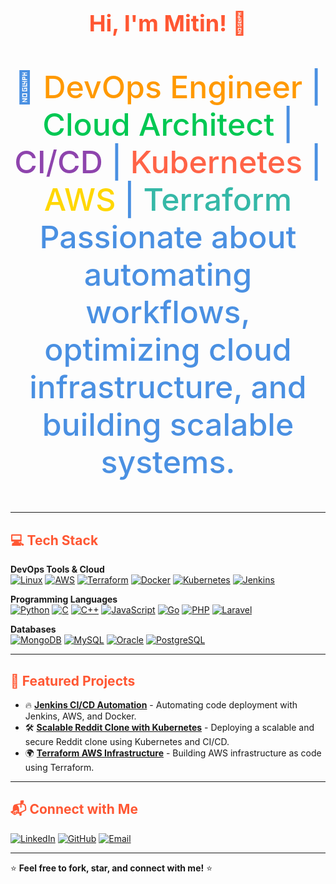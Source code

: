 <!-- Introduction -->
<h1 align="center" style="color: #FF5733; font-size: 36px; font-weight: bold;">
  Hi, I'm Mitin! 👋
</h1>

<p align="center" style="font-size: 50px; font-weight: 500; color: #4A90E2;">
  🚀 <span style="color: #FF9900;">DevOps Engineer</span> | <span style="color: #00C853;">Cloud Architect</span> | <span style="color: #8E44AD;">CI/CD</span> | <span style="color: #FF6347;">Kubernetes</span> | <span style="color: #FFD700;">AWS</span> | <span style="color: #35B8A7;">Terraform</span><br>
  Passionate about automating workflows, optimizing cloud infrastructure, and building scalable systems.
</p>

---

<!-- Tech Stack -->
<!-- Tech Stack -->
<h2 style="color: #FF5733;">💻 Tech Stack</h2>

<p>
  <strong>DevOps Tools & Cloud</strong><br>
  <a href="https://www.linux.org/" target="_blank"><img src="https://img.shields.io/badge/Linux-%23FCC624.svg?style=for-the-badge&logo=linux&logoColor=black" alt="Linux"></a>
  <a href="https://aws.amazon.com/" target="_blank"><img src="https://img.shields.io/badge/AWS-%23FF9900.svg?style=for-the-badge&logo=amazon-aws&logoColor=white" alt="AWS"></a>
  <a href="https://www.terraform.io/" target="_blank"><img src="https://img.shields.io/badge/Terraform-%235835CC.svg?style=for-the-badge&logo=terraform&logoColor=white" alt="Terraform"></a>
  <a href="https://www.docker.com/" target="_blank"><img src="https://img.shields.io/badge/Docker-%232496ED.svg?style=for-the-badge&logo=docker&logoColor=white" alt="Docker"></a>
  <a href="https://kubernetes.io/" target="_blank"><img src="https://img.shields.io/badge/Kubernetes-%23326CE5.svg?style=for-the-badge&logo=kubernetes&logoColor=white" alt="Kubernetes"></a>
  <a href="https://www.jenkins.io/" target="_blank"><img src="https://img.shields.io/badge/Jenkins-%23D24939.svg?style=for-the-badge&logo=jenkins&logoColor=white" alt="Jenkins"></a>
</p>

<p>
  <strong>Programming Languages</strong><br>
  <a href="https://www.python.org/" target="_blank"><img src="https://img.shields.io/badge/Python-%233776AB.svg?style=for-the-badge&logo=python&logoColor=white" alt="Python"></a>
  <a href="https://en.wikipedia.org/wiki/C_(programming_language)" target="_blank"><img src="https://img.shields.io/badge/C-%2320934E.svg?style=for-the-badge&logo=c&logoColor=white" alt="C"></a>
  <a href="https://isocpp.org/" target="_blank"><img src="https://img.shields.io/badge/C%2B%2B-%2300599C.svg?style=for-the-badge&logo=c%2B%2B&logoColor=white" alt="C++"></a>
  <a href="https://developer.mozilla.org/en-US/docs/Web/JavaScript" target="_blank"><img src="https://img.shields.io/badge/JavaScript-%23F7DF1E.svg?style=for-the-badge&logo=javascript&logoColor=black" alt="JavaScript"></a>
  <a href="https://golang.org/" target="_blank"><img src="https://img.shields.io/badge/Go-%2300ADD8.svg?style=for-the-badge&logo=go&logoColor=white" alt="Go"></a>
  <a href="https://www.php.net/" target="_blank"><img src="https://img.shields.io/badge/PHP-%23777BB4.svg?style=for-the-badge&logo=php&logoColor=white" alt="PHP"></a>
  <a href="https://laravel.com/" target="_blank"><img src="https://img.shields.io/badge/Laravel-%23FF2D20.svg?style=for-the-badge&logo=laravel&logoColor=white" alt="Laravel"></a>
</p>

<p>
  <strong>Databases</strong><br>
  <a href="https://www.mongodb.com/" target="_blank"><img src="https://img.shields.io/badge/MongoDB-%2347A248.svg?style=for-the-badge&logo=mongodb&logoColor=white" alt="MongoDB"></a>
  <a href="https://www.mysql.com/" target="_blank"><img src="https://img.shields.io/badge/MySQL-%2300CFFF.svg?style=for-the-badge&logo=mysql&logoColor=white" alt="MySQL"></a>
  <a href="https://www.oracle.com/database/" target="_blank"><img src="https://img.shields.io/badge/Oracle-%23F80000.svg?style=for-the-badge&logo=oracle&logoColor=white" alt="Oracle"></a>
  <a href="https://www.postgresql.org/" target="_blank"><img src="https://img.shields.io/badge/PostgreSQL-%23316192.svg?style=for-the-badge&logo=postgresql&logoColor=white" alt="PostgreSQL"></a>
</p>


---

<!-- Projects -->
<h2 style="color: #FF5733;">🚀 Featured Projects</h2>

- 🔥 **[Jenkins CI/CD Automation](https://github.com/sohaliya26/Jenkins-Automating-Code-Deployment)** - Automating code deployment with Jenkins, AWS, and Docker.
- 🛠️ **[Scalable Reddit Clone with Kubernetes](https://github.com/sohaliya26/Reddit-Kubernetes)** - Deploying a scalable and secure Reddit clone using Kubernetes and CI/CD.
- 🌍 **[Terraform AWS Infrastructure](https://github.com/sohaliya26/Terraform-AWS-Infra)** - Building AWS infrastructure as code using Terraform.

---

<!-- Connect with Me -->
<h2 style="color: #FF5733;">📬 Connect with Me</h2>

[![LinkedIn](https://img.shields.io/badge/LinkedIn-%230077B5.svg?style=for-the-badge&logo=linkedin&logoColor=white)](https://linkedin.com/in/sohaliya-mitin-465415236)
[![GitHub](https://img.shields.io/badge/GitHub-%23181717.svg?style=for-the-badge&logo=github&logoColor=white)](https://github.com/sohaliya26)
[![Email](https://img.shields.io/badge/Email-%23D14836.svg?style=for-the-badge&logo=gmail&logoColor=white)](mailto:sohaliyamitin@gmail.com)

---

⭐ **Feel free to fork, star, and connect with me!** ⭐
